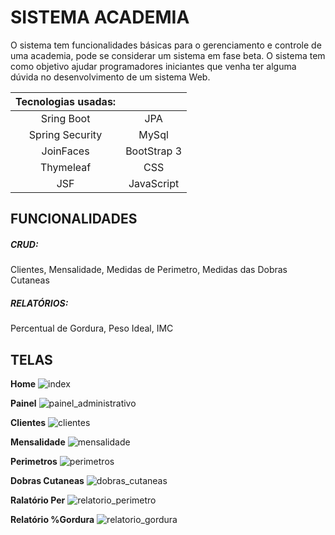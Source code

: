 # SISTEMA ACADEMIA
 O sistema tem funcionalidades básicas para o gerenciamento e controle de uma academia, pode se considerar um sistema em fase beta. O sistema tem como objetivo ajudar programadores iniciantes que venha ter alguma dúvida no desenvolvimento de um sistema Web.  

|Tecnologias usadas:      | |
|:-----------------------:|:--------------------------------------:|
|Sring Boot         |JPA         | Readme/Github|
|Spring Security       |MySql|-|
|JoinFaces |BootStrap 3  |-|
|Thymeleaf |CSS  |-|
|JSF | JavaScript |-|


## FUNCIONALIDADES

<h5>CRUD:</h5> Clientes, Mensalidade, Medidas de Perimetro, Medidas das Dobras Cutaneas
<h5>RELATÓRIOS:</h5> Percentual de Gordura, Peso Ideal, IMC
  
## TELAS
**Home**
![index](https://user-images.githubusercontent.com/30932457/45644307-d584a900-ba93-11e8-93f6-45174c8e203b.jpg)

**Painel**
![painel_administrativo](https://user-images.githubusercontent.com/30932457/45644346-f0571d80-ba93-11e8-9486-ddac0f1e72c7.jpg)

**Clientes**
![clientes](https://user-images.githubusercontent.com/30932457/45644448-21cfe900-ba94-11e8-8a2a-776cca1538f3.jpg)

**Mensalidade**
![mensalidade](https://user-images.githubusercontent.com/30932457/45644591-75423700-ba94-11e8-8dd9-5be1b8e1a791.jpg)

**Perimetros**
![perimetros](https://user-images.githubusercontent.com/30932457/45644386-0664de00-ba94-11e8-84c7-83469a3e62ac.jpg)

**Dobras Cutaneas**
![dobras_cutaneas](https://user-images.githubusercontent.com/30932457/45644465-298f8d80-ba94-11e8-8a67-1e97971feafc.jpg)

**Ralatório Per**
![relatorio_perimetro](https://user-images.githubusercontent.com/30932457/45644519-47f58900-ba94-11e8-8668-ff667c997da9.jpg)

**Relatório %Gordura**
![relatorio_gordura](https://user-images.githubusercontent.com/30932457/45644603-7d01db80-ba94-11e8-8b19-ade87b66c21b.jpg)
